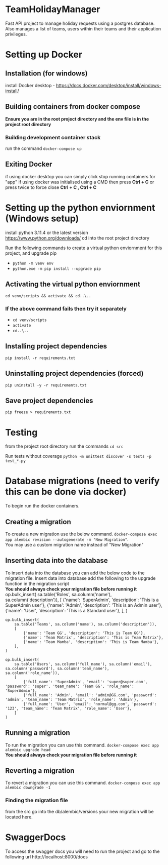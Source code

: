 # TeamHolidayManager
 Fast API project to manage holiday requests using a postgres database.
 Also manages a list of teams, users within their teams and their application privileges.

# Setting up Docker

## Installation (for windows)
install Docker desktop - https://docs.docker.com/desktop/install/windows-install/

## Building containers from docker compose 
**Ensure you are in the root project directory and the env file is in the project root directory**
### Building development container stack
run the command ```docker-compose up```

## Exiting Docker
if using docker desktop you can simply click stop running containers for "app"
if using docker was initialised using a CMD then press **Ctrl + C** or press twice to force close  **Ctrl + C , Ctrl + C**

# Setting up the python enviornment (Windows setup)
install python 3.11.4 or the latest version https://www.python.org/downloads/
cd into the root project directory

Run the following commands to create a virtual python enviornment for this project, and upgrade pip
- ```python -m venv env```
- ```python.exe -m pip install --upgrade pip```

## Activating the virtual python enviornment
```cd venv/scripts && activate && cd..\..```

### If the above command fails then try it separately 
- ```cd venv/scripts```
- ```activate```
- ```cd..\..```

## Installing project dependencies
```pip install -r requirements.txt```

## Uninstalling project dependencies (forced)
```pip uninstall -y -r requirements.txt```

## Save project dependencies
```pip freeze > requirements.txt```

# Testing

from the project root directory run the commands ```cd src```

Run tests without coverage ```python -m unittest discover -s tests -p test_*.py```

# Database migrations (need to verify this can be done via docker)

To begin run the docker containers.

## Creating a migration
To create a new migration use the below command. ```docker-compose exec app alembic revision --autogenerate -m "New Migration"```.
<br>You may use a custom migration name instead of "New Migration"

## Inserting data into the database
To insert data into the database you can add the below code to the migration file.
Insert data into database add the following to the upgrade function in the migration script
<br>**You should always check your migration file before running it**
    op.bulk_insert(
        sa.table('Roles', sa.column('name'), sa.column('description')),
        [
            {'name': 'SuperAdmin', 'description': 'This is a SuperAdmin user'},
            {'name': 'Admin', 'description': 'This is an Admin user'},
            {'name': 'User', 'description': 'This is a Standard user'},
        ],
    )

    op.bulk_insert(
        sa.table('Teams', sa.column('name'), sa.column('description')),
        [
            {'name': 'Team GG', 'description': 'This is Team GG'},
            {'name': 'Team Matrix', 'description': 'This is Team Matrix'},
            {'name': 'Team Mamba', 'description': 'This is Team Mamba'},
        ],
    )

    op.bulk_insert(
        sa.table('Users', sa.column('full_name'), sa.column('email'), sa.column('password'), sa.column('team_name'), sa.column('role_name')),
        [
            {'full_name': 'SuperAdmin', 'email': 'super@super.com', 'password': 'super', 'team_name': 'Team GG', 'role_name': 'SuperAdmin'},
            {'full_name': 'Admin', 'email': 'admin@GG.com', 'password': 'admin', 'team_name': 'Team Matrix', 'role_name': 'Admin'},
            {'full_name': 'User', 'email': 'normal@gg.com', 'password': '123', 'team_name': 'Team Matrix', 'role_name': 'User'},
        ]
    )

## Running a migration
To run the migration you can use this command. ```docker-compose exec app alembic upgrade head``` 
<br> **You should always check your migration file before running it**

## Reverting a migration
To revert a migration you can use this command. ```docker-compose exec app alembic downgrade -1```

### Finding the migration file
from the src go into the db/alembic/versions
your new migration will be located here. 

# SwaggerDocs
To access the swagger docs you will need to run the project and go to the following url http://localhost:8000/docs

